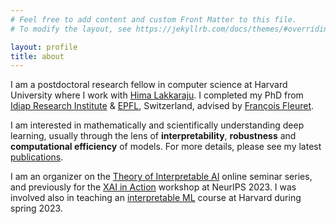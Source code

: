 ```yaml
---
# Feel free to add content and custom Front Matter to this file.
# To modify the layout, see https://jekyllrb.com/docs/themes/#overriding-theme-defaults

layout: profile
title: about
---
```


I am a postdoctoral research fellow in computer science at Harvard University where I work with [Hima Lakkaraju](https://himalakkaraju.github.io/). I completed my PhD from [Idiap Research Institute](http://www.idiap.ch/en) & [EPFL](http://epfl.ch/), Switzerland, advised by [François Fleuret](https://www.idiap.ch/~fleuret/). 

I am interested in mathematically and scientifically understanding deep learning, usually through the lens of **interpretability**, **robustness** and **computational efficiency** of models. For more details, please see my latest <a href="/publications.html">publications</a>. 

I am an organizer on the [Theory of Interpretable AI](https://tverven.github.io/tiai-seminar/) online seminar series, and previously for the [XAI in Action](https://xai-in-action.github.io/) workshop at NeurIPS 2023. I was involved also in teaching an [interpretable ML](https://interpretable-ml-class.github.io/) course at Harvard during spring 2023.









